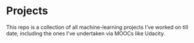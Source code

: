 # Projects
This repo is a collection of all machine-learning projects I've worked on till date, including the ones I've undertaken via MOOCs like Udacity.

